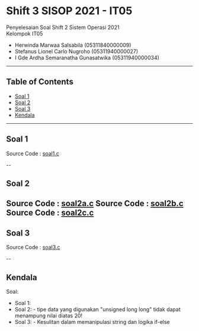 # Shift 3 SISOP 2021 - IT05
Penyelesaian Soal Shift 2 Sistem Operasi 2021\
Kelompok IT05
  * Herwinda Marwaa Salsabila (05311840000009)
  * Stefanus Lionel Carlo Nugroho (05311940000027)
  * I Gde Ardha Semaranatha Gunasatwika (05311940000034)

---

## Table of Contents

* [Soal 1](#soal-1)
* [Soal 2](#soal-2)
* [Soal 3](#soal-3)
* [Kendala](#Kendala)

---
## Soal 1
Source Code : [soal1.c]()

--
## Soal 2
Source Code : [soal2a.c](https://github.com/Herwindams24/soal-shift-sisop-modul-3-IT05-2021/blob/main/soal2/soal2a.c)
Source Code : [soal2b.c](https://github.com/Herwindams24/soal-shift-sisop-modul-3-IT05-2021/blob/main/soal2/soal2b.c)
Source Code : [soal2c.c](https://github.com/Herwindams24/soal-shift-sisop-modul-3-IT05-2021/blob/main/soal2/soal2c.c)
--
## Soal 3
Source Code : [soal3.c]()

--
## Kendala
Soal:
 * Soal 1:
 * Soal 2: - tipe data yang digunakan "unsigned long long" tidak dapat menampung nilai diatas 20!
 * Soal 3: - Kesulitan dalam memanipulasi string dan logika if-else
